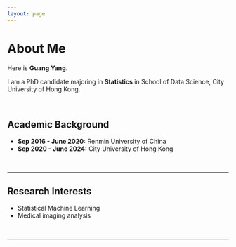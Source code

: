 ```yaml
---
layout: page
---
```


# About Me

Here is **Guang Yang**.

I am a PhD candidate majoring in **Statistics** in School of Data Science, City University of Hong Kong.

<br>

## Academic Background

- **Sep 2016 - June 2020:** Renmin University of China
- **Sep 2020 - June 2024:** City University of Hong Kong

<br>

---

## Research Interests

- Statistical Machine Learning
- Medical imaging analysis

<br>

---
